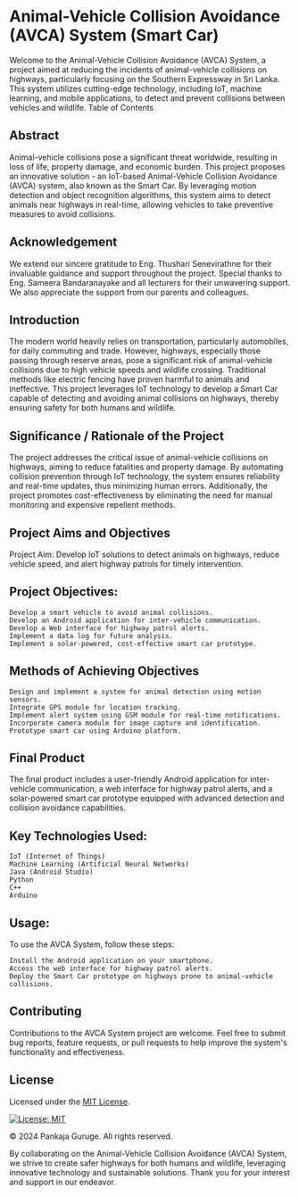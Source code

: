 # Animal-Vehicle Collision Avoidance (AVCA) System (Smart Car)

Welcome to the Animal-Vehicle Collision Avoidance (AVCA) System, a project aimed at reducing the incidents of animal-vehicle collisions on highways, particularly focusing on the Southern Expressway in Sri Lanka. This system utilizes cutting-edge technology, including IoT, machine learning, and mobile applications, to detect and prevent collisions between vehicles and wildlife.
Table of Contents

## Abstract

Animal-vehicle collisions pose a significant threat worldwide, resulting in loss of life, property damage, and economic burden. This project proposes an innovative solution - an IoT-based Animal-Vehicle Collision Avoidance (AVCA) system, also known as the Smart Car. By leveraging motion detection and object recognition algorithms, this system aims to detect animals near highways in real-time, allowing vehicles to take preventive measures to avoid collisions.

## Acknowledgement

We extend our sincere gratitude to Eng. Thushari Senevirathne for their invaluable guidance and support throughout the project. Special thanks to Eng. Sameera Bandaranayake and all lecturers for their unwavering support. We also appreciate the support from our parents and colleagues.

## Introduction

The modern world heavily relies on transportation, particularly automobiles, for daily commuting and trade. However, highways, especially those passing through reserve areas, pose a significant risk of animal-vehicle collisions due to high vehicle speeds and wildlife crossing. Traditional methods like electric fencing have proven harmful to animals and ineffective. This project leverages IoT technology to develop a Smart Car capable of detecting and avoiding animal collisions on highways, thereby ensuring safety for both humans and wildlife.

## Significance / Rationale of the Project

The project addresses the critical issue of animal-vehicle collisions on highways, aiming to reduce fatalities and property damage. By automating collision prevention through IoT technology, the system ensures reliability and real-time updates, thus minimizing human errors. Additionally, the project promotes cost-effectiveness by eliminating the need for manual monitoring and expensive repellent methods.

## Project Aims and Objectives

Project Aim:
Develop IoT solutions to detect animals on highways, reduce vehicle speed, and alert highway patrols for timely intervention.

## Project Objectives:

    Develop a smart vehicle to avoid animal collisions.
    Develop an Android application for inter-vehicle communication.
    Develop a Web interface for highway patrol alerts.
    Implement a data log for future analysis.
    Implement a solar-powered, cost-effective smart car prototype.

## Methods of Achieving Objectives

    Design and implement a system for animal detection using motion sensors.
    Integrate GPS module for location tracking.
    Implement alert system using GSM module for real-time notifications.
    Incorporate camera module for image capture and identification.
    Prototype smart car using Arduino platform.

## Final Product

The final product includes a user-friendly Android application for inter-vehicle communication, a web interface for highway patrol alerts, and a solar-powered smart car prototype equipped with advanced detection and collision avoidance capabilities.

## Key Technologies Used:

    IoT (Internet of Things)
    Machine Learning (Artificial Neural Networks)
    Java (Android Studio)
    Python
    C++
    Arduino

## Usage:

To use the AVCA System, follow these steps:

    Install the Android application on your smartphone.
    Access the web interface for highway patrol alerts.
    Deploy the Smart Car prototype on highways prone to animal-vehicle collisions.

## Contributing

Contributions to the AVCA System project are welcome. Feel free to submit bug reports, feature requests, or pull requests to help improve the system's functionality and effectiveness.

## License
Licensed under the [MIT License](LICENSE).

[![License: MIT](https://img.shields.io/badge/License-MIT-yellow.svg)](https://opensource.org/licenses/MIT)

© 2024 Pankaja Guruge. All rights reserved.

By collaborating on the Animal-Vehicle Collision Avoidance (AVCA) System, we strive to create safer highways for both humans and wildlife, leveraging innovative technology and sustainable solutions. Thank you for your interest and support in our endeavor.
